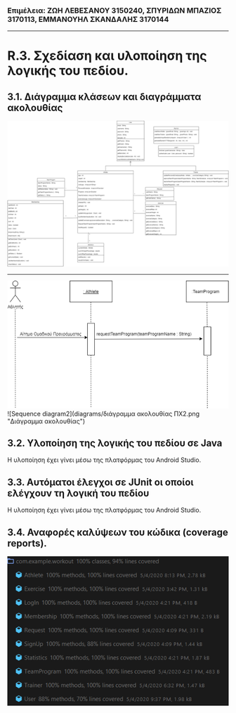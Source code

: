 ### Επιμέλεια: ΖΩΗ ΛΕΒΕΣΑΝΟΥ 3150240, ΣΠΥΡΙΔΩΝ ΜΠΑΖΙΟΣ 3170113, ΕΜΜΑΝΟΥΗΛ ΣΚΑΝΔΑΛΗΣ 3170144 ###

----------
# R.3. Σχεδίαση και υλοποίηση της λογικής του πεδίου. #

## 3.1. Διάγραμμα κλάσεων και διαγράμματα ακολουθίας ##

![Διάγραμμα Κλάσεων](diagrams/classdiagramR3.png "Διάγραμμα Κλάσεων")

----------

![Sequence diagram1](diagrams/sequencediagramR3.png "Διάγραμμα ακολουθίας")
![Sequence diagram2](diagrams/διάγραμμα ακολουθίας ΠΧ2.png "Διάγραμμα ακολουθίας")


## 3.2. Υλοποίηση της λογικής του πεδίου σε Java ##

Η υλοποίηση έχει γίνει μέσω της πλατφόρμας του Android Studio.

## 3.3. Αυτόματοι έλεγχοι σε JUnit οι οποίοι ελέγχουν τη λογική του πεδίου ##

Η υλοποίηση έχει γίνει μέσω της πλατφόρμας του Android Studio.

## 3.4. Αναφορές καλύψεων του κώδικα (coverage reports). ##

![Αναφορές καλύψεων του κώδικα](diagrams/coverage_report.png "coverage reports")